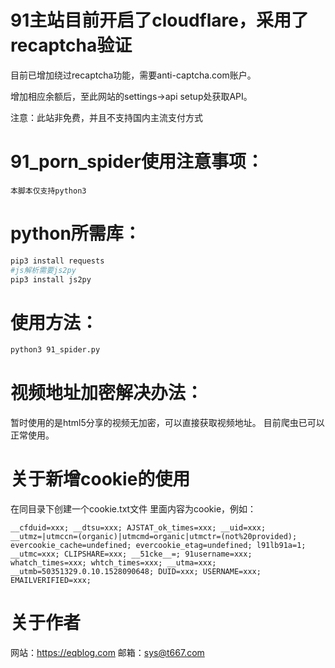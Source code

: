 
# 91主站目前开启了cloudflare，采用了recaptcha验证

目前已增加绕过recaptcha功能，需要anti-captcha.com账户。

增加相应余额后，至此网站的settings->api setup处获取API。

注意：此站非免费，并且不支持国内主流支付方式


# 91_porn_spider使用注意事项：
`本脚本仅支持python3`
# python所需库：
```bash
pip3 install requests
#js解析需要js2py
pip3 install js2py
```
# 使用方法：
```bash
python3 91_spider.py
```
# 视频地址加密解决办法：
暂时使用的是html5分享的视频无加密，可以直接获取视频地址。
目前爬虫已可以正常使用。


# 关于新增cookie的使用
在同目录下创建一个cookie.txt文件
里面内容为cookie，例如：
```
__cfduid=xxx; __dtsu=xxx; AJSTAT_ok_times=xxx; __uid=xxx; __utmz=|utmccn=(organic)|utmcmd=organic|utmctr=(not%20provided); evercookie_cache=undefined; evercookie_etag=undefined; l91lb91a=1; __utmc=xxx; CLIPSHARE=xxx; __51cke__=; 91username=xxx; whatch_times=xxx; whtch_times=xxx; __utma=xxx; __utmb=50351329.0.10.1528090648; DUID=xxx; USERNAME=xxx; EMAILVERIFIED=xxx;
```

# 关于作者
网站：https://eqblog.com
邮箱：sys@t667.com
